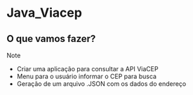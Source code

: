 # Java_Viacep

## O que vamos fazer?

> [!NOTE]

- Criar uma aplicação para consultar a API ViaCEP
- Menu para o usuário informar o CEP para busca
- Geração de um arquivo .JSON com os dados do endereço
